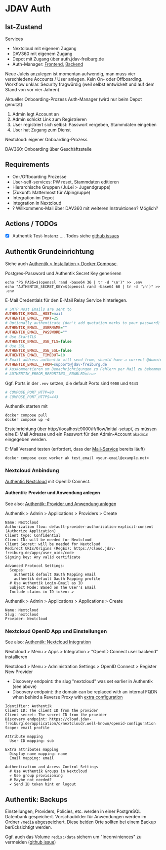 # JDAV Auth

## Ist-Zustand

Services

- Nextcloud mit eigenem Zugang
- DAV360 mit eigenem Zugang
- Depot mit Zugang über auth.jdav-freiburg.de
- Auth-Manager: [Frontend](https://github.com/voegtlel/auth-manager-frontend), [Backend](https://github.com/voegtlel/auth-manager-backend)

Neue Juleis anzulegen ist momentan aufwendig, man muss vier verschiedene Accounts / User anlegen.
Kein On- oder Offboarding.
Workflow unklar.
Security fragwürdig (weil selbst entwickelt und auf dem Stand von vor vier Jahren)

Aktueller Onboarding-Prozess Auth-Manager (wird nur beim Depot genutzt):

1. Admin legt Account an
1. Admin schickt Link zum Registrieren
1. User registriert sich selbst: Passwort vergeben, Stammdaten eingeben
1. User hat Zugang zum Dienst

Nextcloud: eigener Onboarding-Prozess

DAV360: Onboarding über Geschäftsstelle

## Requirements

- On-/Offboarding Prozesse
- User-self-services: PW reset, Stammdaten editieren
- Hierarchische Gruppen (JuLei > Jugendgruppe)
- (Zukunft: Mattermost für Alpingruppe)
- Integration im Depot
- Integration in Nextcloud
- ? Willkommens-Mail über DAV360 mit weiteren Instruktionen? Möglich?

## Actions / TODOs

- [x] Authentik Test-Instanz
....
Todos siehe [github issues](https://github.com/jdav-freiburg/auth-service/issues)

## Authentik Grundeinrichtung

Siehe auch [Authentik > Installation > Docker Compose](https://docs.goauthentik.io/docs/install-config/install/docker-compose).

Postgres-Password und Authentik Secret Key generieren

```shell
echo "PG_PASS=$(openssl rand -base64 36 | tr -d '\n')" >> .env
echo "AUTHENTIK_SECRET_KEY=$(openssl rand -base64 60 | tr -d '\n')" >> .env
```

E-Mail Credentials für den E-Mail Relay Service hinterlegen.

```ini
# SMTP Host Emails are sent to
AUTHENTIK_EMAIL__HOST=mail
AUTHENTIK_EMAIL__PORT=25
# Optionally authenticate (don't add quotation marks to your password)
AUTHENTIK_EMAIL__USERNAME=""
AUTHENTIK_EMAIL__PASSWORD=""
# Use StartTLS
AUTHENTIK_EMAIL__USE_TLS=false
# Use SSL
AUTHENTIK_EMAIL__USE_SSL=false
AUTHENTIK_EMAIL__TIMEOUT=10
# Email address authentik will send from, should have a correct @domain
AUTHENTIK_EMAIL__FROM=support@jdav-freiburg.de
# Auskommentieren um Benachrichtigungen zu Fehlern per Mail zu bekommen
# AUTHENTIK_ERROR_REPORTING__ENABLED=true
```

Ggf. Ports in der `.env` setzen, die default Ports sind `9000` und `9443`

```ini
# COMPOSE_PORT_HTTP=80
# COMPOSE_PORT_HTTPS=443
```

Authentik starten mit

```shell
docker compose pull
docker compose up -d
```

Ersteinrichtung über http://localhost:9000/if/flow/initial-setup/, es müssen eine E-Mail Adresse und ein Passwort für den Admin-Account `akadmin` eingegeben werden.

E-Mail Versand testen (erfordert, dass der [Mail-Service](https://github.com/jdav-freiburg/mail-relay) bereits läuft)

```shell
docker compose exec worker ak test_email <your-email@example.net>
```

### Nextcloud Anbindung

[Authentic Nextcloud](https://docs.goauthentik.io/integrations/services/nextcloud/) mit OpenID Connect.

#### Authentik: Provider und Anwendung anlegen

See also: [Authentik: Provider und Anwendung anlegen](https://docs.goauthentik.io/integrations/services/nextcloud/#provider-and-application)

Authentik > Admin > Applications > Providers > Create

```
Name: Nextcloud
Authorization flow: default-provider-authorization-explicit-consent (Authorize Application)
Client type: Confidential
Client ID: will be needed for Nextcloud
Client Secret: will be needed for Nextcloud
Redirect URIs/Origins (RegEx): https://cloud.jdav-freiburg.de/apps/user_oidc/code
Signing key: Any valid certificate

Advanced Protocol Settings:
  Scopes:
    authentik default Oauth Mapping email
    authentik default Oauth Mapping profile
  # Use Authentik Login-Email as ID
  Subject Mode: Based on the User's Email
  Include claims in ID token: ✔️
```

Authentik > Admin > Applications > Applications > Create

```
Name: Nextcloud
Slug: nextcloud
Provider: Nextcloud
```

### Nextcloud OpenID App und Einstellungen

See also: [Authentik: Nextcloud Integration](https://docs.goauthentik.io/integrations/services/nextcloud/#nextcloud-1)

Nextcloud > Menu > Apps > Integration > "OpenID Connect user backend" installieren

Nextcloud > Menu > Administration Settings > OpenID Connect > Register New Provider

- Discovery endpoint: the slug "nextcloud" was set earlier in Authentik (see above)
- Discovery endpoint: the domain can be replaced with an internal FQDN when behind a Reverse Proxy with [extra configuration](https://docs.goauthentik.io/integrations/services/nextcloud/#extra-configuration-when-running-behind-a-reverse-proxy)

```
Identifier: Authentik
Client ID: The client ID from the provider
Client secret: The secret ID from the provider
Discovery endpoint: https://cloud.jdav-freiburg.de/application/o/nextcloud/.well-known/openid-configuration
Scope: email profile

Attribute mapping
  User ID mapping: sub

Extra attributes mapping
  Display name mapping: name
  Email mapping: email

Authentication and Access Control Settings
  # Use Authentik Groups in Nextcloud
  ✔️ Use group provisioning
  # Maybe not needed?
  ✔️ Send ID token hint on logout
```

## Authentik: Backups

Einstellungen, Providers, Policies, etc. werden in einer PostgreSQL Datenbank gespeichert. Vorschaubilder für Anwendungen werden im Ordner `/media` abgespeichert. Diese beiden Orte sollten bei einem Backup berücksichtigt werden.

Ggf. auch das Volume `redis:/data` sichern um "Inconviniences" zu vermeiden ([github issue](https://github.com/goauthentik/authentik/issues/8411#issuecomment-1940493275))
